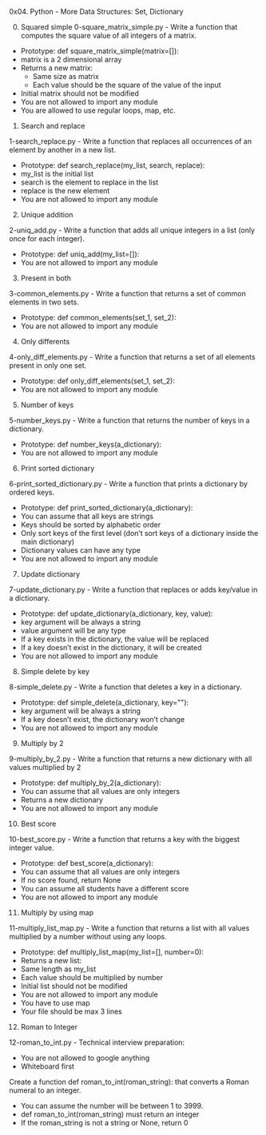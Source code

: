 0x04. Python - More Data Structures: Set, Dictionary


0. Squared simple
0-square_matrix_simple.py - Write a function that computes the square value of all integers of a matrix.

- Prototype: def square_matrix_simple(matrix=[]):
- matrix is a 2 dimensional array
- Returns a new matrix:
  - Same size as matrix
  - Each value should be the square of the value of the input
- Initial matrix should not be modified
- You are not allowed to import any module
- You are allowed to use regular loops, map, etc.


1. Search and replace

1-search_replace.py - Write a function that replaces all occurrences of an element by another in a new list.

- Prototype: def search_replace(my_list, search, replace):
- my_list is the initial list
- search is the element to replace in the list
- replace is the new element
- You are not allowed to import any module


2. Unique addition

2-uniq_add.py - Write a function that adds all unique integers in a list (only once for each integer).

- Prototype: def uniq_add(my_list=[]):
- You are not allowed to import any module


3. Present in both

3-common_elements.py - Write a function that returns a set of common elements in two sets.

- Prototype: def common_elements(set_1, set_2):
- You are not allowed to import any module


4. Only differents

4-only_diff_elements.py - Write a function that returns a set of all elements present in only one set.

- Prototype: def only_diff_elements(set_1, set_2):
- You are not allowed to import any module


5. Number of keys

5-number_keys.py - Write a function that returns the number of keys in a dictionary.

- Prototype: def number_keys(a_dictionary):
- You are not allowed to import any module


6. Print sorted dictionary

6-print_sorted_dictionary.py - Write a function that prints a dictionary by ordered keys.

- Prototype: def print_sorted_dictionary(a_dictionary):
- You can assume that all keys are strings
- Keys should be sorted by alphabetic order
- Only sort keys of the first level (don’t sort keys of a dictionary inside the main dictionary)
- Dictionary values can have any type
- You are not allowed to import any module


7. Update dictionary

7-update_dictionary.py - Write a function that replaces or adds key/value in a dictionary.

- Prototype: def update_dictionary(a_dictionary, key, value):
- key argument will be always a string
- value argument will be any type
- If a key exists in the dictionary, the value will be replaced
- If a key doesn’t exist in the dictionary, it will be created
- You are not allowed to import any module


8. Simple delete by key

8-simple_delete.py - Write a function that deletes a key in a dictionary.

- Prototype: def simple_delete(a_dictionary, key=""):
- key argument will be always a string
- If a key doesn’t exist, the dictionary won’t change
- You are not allowed to import any module


9. Multiply by 2

9-multiply_by_2.py - Write a function that returns a new dictionary with all values multiplied by 2

- Prototype: def multiply_by_2(a_dictionary):
- You can assume that all values are only integers
- Returns a new dictionary
- You are not allowed to import any module


10. Best score

10-best_score.py - Write a function that returns a key with the biggest integer value.

- Prototype: def best_score(a_dictionary):
- You can assume that all values are only integers
- If no score found, return None
- You can assume all students have a different score
- You are not allowed to import any module


11. Multiply by using map

11-multiply_list_map.py - Write a function that returns a list with all values multiplied by a number without using any loops.

- Prototype: def multiply_list_map(my_list=[], number=0):
- Returns a new list:
- Same length as my_list
- Each value should be multiplied by number
- Initial list should not be modified
- You are not allowed to import any module
- You have to use map
- Your file should be max 3 lines


12. Roman to Integer

12-roman_to_int.py - Technical interview preparation:

- You are not allowed to google anything
- Whiteboard first

Create a function def roman_to_int(roman_string): that converts a Roman numeral to an integer.

- You can assume the number will be between 1 to 3999.
- def roman_to_int(roman_string) must return an integer
- If the roman_string is not a string or None, return 0
